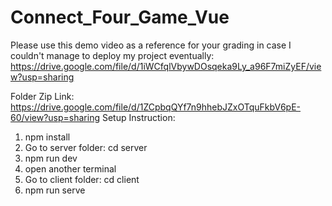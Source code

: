 # Connect_Four_Game_Vue

Please use this demo video as a reference for your grading in case I couldn't manage to deploy my project eventually: https://drive.google.com/file/d/1iWCfqlVbywDOsqeka9Ly_a96F7miZyEF/view?usp=sharing

Folder Zip Link: https://drive.google.com/file/d/1ZCpbqQYf7n9hhebJZxOTquFkbV6pE-60/view?usp=sharing
Setup Instruction:
1. npm install
2. Go to server folder: cd server
3. npm run dev
4. open another terminal
5. Go to client folder: cd client
5. npm run serve
